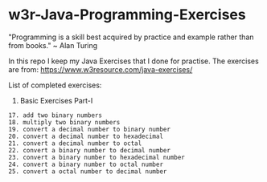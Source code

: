# w3r-Java-Programming-Exercises
"Programming is a skill best acquired by practice and example rather than from books." ~ Alan Turing

In this repo I keep my Java Exercises that I done for practise.
The exercises are from: https://www.w3resource.com/java-exercises/


List of completed exercises:
  1. Basic Exercises Part-I
	
	17. add two binary numbers
	18. multiply two binary numbers
	19. convert a decimal number to binary number
	20. convert a decimal number to hexadecimal
	21. convert a decimal number to octal
	22. convert a binary number to decimal number
	23. convert a binary number to hexadecimal number
	24. convert a binary number to octal number
	25. convert a octal number to decimal number

